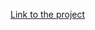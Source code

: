 <a href = "https://learn.microsoft.com/en-gb/training/modules/csharp-modify-content/5-exercise-challenge-extract-replace-remove-data">Link to the project</a>